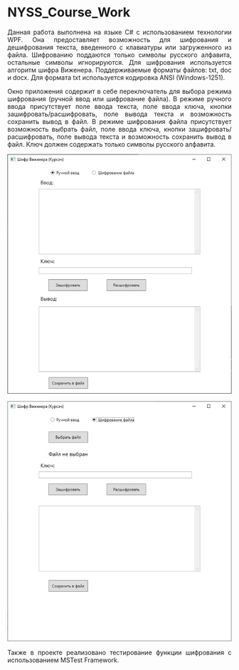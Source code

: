 # NYSS_Course_Work

<p align="justify">Данная работа выполнена на языке C# с использованием технологии WPF. Она предоставляет возможность для шифрования и дешифрования текста, введенного с клавиатуры или загруженного из файла. Шифрованию поддаются только символы русского алфавита, остальные символы игнорируются. Для шифрования используется алгоритм шифра Виженера. Поддерживаемые форматы файлов: txt, doc и docx. Для формата txt используется кодировка ANSI (Windows-1251).</p>

<p align="justify">Окно приложения содержит в себе переключатель для выбора режима шифрования (ручной ввод или шифрование файла). В режиме ручного ввода присутствует поле ввода текста, поле ввода ключа, кнопки зашифровать/расшифровать, поле вывода текста и возможность сохранить вывод в файл. В режиме шифрования файла присутствует возможность выбрать файл, поле ввода ключа, кнопки зашифровать/расшифровать, поле вывода текста и возможность сохранить вывод в файл. Ключ должен содержать только символы русского алфавита.</p>

![Image alt](https://github.com/baffoRti/NYSS_Course_Work/raw/master/ImagesForReadme/img1.jpg)

![Image alt](https://github.com/baffoRti/NYSS_Course_Work/raw/master/ImagesForReadme/img2.jpg)

<p align="justify">Также в проекте реализовано тестирование функции шифрования с использованием MSTest Framework.</p>
